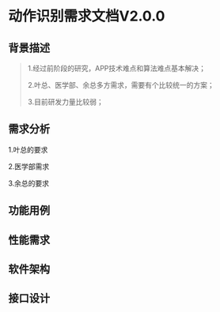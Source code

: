 # 动作识别需求文档V2.0.0

## 背景描述

> 1.经过前阶段的研究，APP技术难点和算法难点基本解决；
>
> 2.叶总、医学部、余总多方需求，需要有个比较统一的方案；
>
> 3.目前研发力量比较弱；



## 需求分析

1.叶总的要求



2.医学部需求



3.余总的要求





## 功能用例



## 性能需求



## 软件架构



## 接口设计

